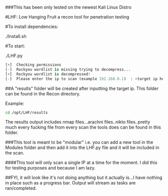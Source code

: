 ###This has been only tested on the newest Kali Linux Distro


#LHF: Low Hanging Fruit a recon tool for penetration testing


#To install dependencies:

./Install.sh

#To start: 

./LHF.py

```python
[+]  Checking permissions
[-]  Rockyou wordlist is missing trying to decompress...
[+]  Rockyou wordlist is decompressed!
[-]  Please enter the ip to scan (example 192.168.0.1)  : <target ip here>
```
##A "results" folder will be created after inputting the target ip. This folder can be found in the Recon directory. 

Example:
```bash
cd /opt/LHF/results
```

The results output includes nmap files...arachni files..nikto files..pretty much every fucking file from every scan the tools does can be found in this folder. 

###This tool is meant to be "modular" i.e. you can add a new tool in the Modules folder and then add it into the LHF.py file and it will be included in the scan. 

####This tool will only scan a single IP at a time for the moment. I did this for testing purposes and because I am lazy.

##FYI, it will look like it's not doing anything but it actually is...I have nothing in place such as a progress bar. Output will stream as tasks are ran/completed. 


